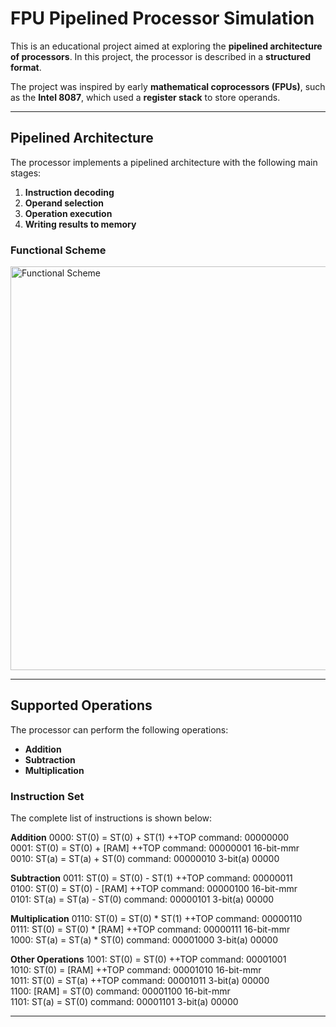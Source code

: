 # FPU Pipelined Processor Simulation

This is an educational project aimed at exploring the **pipelined architecture of processors**. In this project, the processor is described in a **structured format**.  

The project was inspired by early **mathematical coprocessors (FPUs)**, such as the **Intel 8087**, which used a **register stack** to store operands.  

---

## Pipelined Architecture

The processor implements a pipelined architecture with the following main stages:

1. **Instruction decoding**  
2. **Operand selection**  
3. **Operation execution**  
4. **Writing results to memory**  

### Functional Scheme
<img width="837" height="646" alt="Functional Scheme" src="https://github.com/user-attachments/assets/67f42b40-6b55-4390-a547-42d17871546f" />

---

## Supported Operations

The processor can perform the following operations:

- **Addition**
- **Subtraction**
- **Multiplication**

### Instruction Set
The complete list of instructions is shown below:

**Addition**
0000: ST(0) = ST(0) + ST(1)      ++TOP   command: 00000000  
0001: ST(0) = ST(0) + [RAM]      ++TOP   command: 00000001  16-bit-mmr  
0010: ST(a) = ST(a) + ST(0)             command: 00000010  3-bit(a) 00000  

**Subtraction**
0011: ST(0) = ST(0) - ST(1)      ++TOP   command: 00000011  
0100: ST(0) = ST(0) - [RAM]      ++TOP   command: 00000100  16-bit-mmr  
0101: ST(a) = ST(a) - ST(0)             command: 00000101  3-bit(a) 00000  

**Multiplication**
0110: ST(0) = ST(0) * ST(1)      ++TOP   command: 00000110  
0111: ST(0) = ST(0) * [RAM]      ++TOP   command: 00000111  16-bit-mmr  
1000: ST(a) = ST(a) * ST(0)             command: 00001000  3-bit(a) 00000  

**Other Operations**
1001: ST(0) = ST(0)               ++TOP   command: 00001001  
1010: ST(0) = [RAM]               ++TOP   command: 00001010  16-bit-mmr  
1011: ST(0) = ST(a)               ++TOP   command: 00001011  3-bit(a) 00000  
1100: [RAM] = ST(0)                     command: 00001100  16-bit-mmr  
1101: ST(a) = ST(0)                     command: 00001101  3-bit(a) 00000 

---
